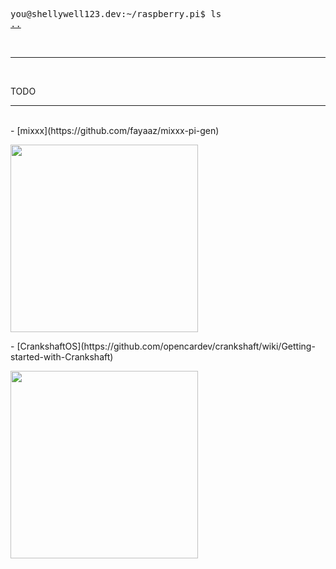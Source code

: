 <pre>
you@shellywell123.dev:~/raspberry.pi$ ls
<a href="https://shellywell123.dev/tree/projects/index.html">..</a>
</pre>

<br>

<hr />

<br>

TODO

<hr />

<br>
- [mixxx](https://github.com/fayaaz/mixxx-pi-gen)
<p float="middle">
    <img src="https://shellywell123.dev/tree/projects/attachments/pi-dj.jpg" width="300" />
</p>
- [CrankshaftOS](https://github.com/opencardev/crankshaft/wiki/Getting-started-with-Crankshaft)
<p float="middle">
    <img src="https://shellywell123.dev/tree/projects/attachments/pi-car.jpg" width="300" />
</p>

